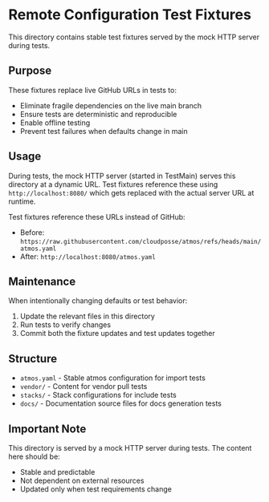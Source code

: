 # Remote Configuration Test Fixtures

This directory contains stable test fixtures served by the mock HTTP server during tests.

## Purpose
These fixtures replace live GitHub URLs in tests to:
- Eliminate fragile dependencies on the live main branch
- Ensure tests are deterministic and reproducible
- Enable offline testing
- Prevent test failures when defaults change in main

## Usage
During tests, the mock HTTP server (started in TestMain) serves this directory at a dynamic URL.
Test fixtures reference these using `http://localhost:8080/` which gets replaced with the actual server URL at runtime.

Test fixtures reference these URLs instead of GitHub:
- Before: `https://raw.githubusercontent.com/cloudposse/atmos/refs/heads/main/atmos.yaml`
- After: `http://localhost:8080/atmos.yaml`

## Maintenance
When intentionally changing defaults or test behavior:
1. Update the relevant files in this directory
2. Run tests to verify changes
3. Commit both the fixture updates and test updates together

## Structure
- `atmos.yaml` - Stable atmos configuration for import tests
- `vendor/` - Content for vendor pull tests
- `stacks/` - Stack configurations for include tests
- `docs/` - Documentation source files for docs generation tests

## Important Note
This directory is served by a mock HTTP server during tests. The content here should be:
- Stable and predictable
- Not dependent on external resources
- Updated only when test requirements change
